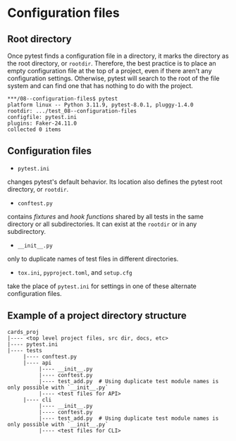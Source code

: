 # Configuration files

## Root directory

Once pytest finds a configuration file in a directory, it marks the directory as the root directory, or `rootdir`.
Therefore, the best practice is to place an empty configuration file at the top of a project, even if there aren't any configuration settings.
Otherwise, pytest will search to the root of the file system and can find one that has nothing to do with the project.

```unix
***/08--configuration-files$ pytest
platform linux -- Python 3.11.9, pytest-8.0.1, pluggy-1.4.0
rootdir: .../test_08--configuration-files
configfile: pytest.ini
plugins: Faker-24.11.0
collected 0 items
```

## Configuration files

- `pytest.ini`

changes pytest's default behavior. 
Its location also defines the pytest root directory, or `rootdir`.

- `conftest.py`

contains *fixtures* and *hook functions* shared by all tests in the same directory or all subdirectories.
It can exist at the `rootdir` or in any subdirectory.

- `__init__.py`

only to duplicate names of test files in different directories.

- `tox.ini`, `pyproject.toml`, and `setup.cfg`

take the place of `pytest.ini` for settings in one of these alternate configuration files.

## Example of a project directory structure
```
cards_proj
|---- <top level project files, src dir, docs, etc>
|---- pytest.ini
|---- tests
     |---- conftest.py
     |---- api
          |---- __init__.py
          |---- conftest.py
          |---- test_add.py  # Using duplicate test module names is only possible with `__init__.py`
          |---- <test files for API>
     |---- cli
          |---- __init__.py
          |---- conftest.py
          |---- test_add.py  # Using duplicate test module names is only possible with `__init__.py`
          |---- <test files for CLI>
```